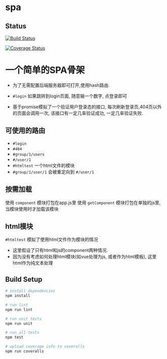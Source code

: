 # spa

## Status
[![Build Status](https://travis-ci.org/mhvs/spa-webpack.svg?branch=feature%2Fci)](https://travis-ci.org/mhvs/spa-webpack)

[![Coverage Status](https://coveralls.io/repos/github/mhvs/spa-webpack/badge.svg?branch=feature%2Fci)](https://coveralls.io/github/mhvs/spa-webpack?branch=feature%2Fci)

# 一个简单的SPA骨架

- 为了无需配置后端服务器即可打开,使用hash路由.

- `#login` 如果跳转到login页面, 随意输一个数字, 点登录即可

- 基于promise模拟了一个验证用户登录态的接口, 每次刷新登录页,404页以外的页面会调用一次, 该接口有一定几率验证成功, 一定几率验证失败.

## 可使用的路由
- `#login`
- `#404`
- `#group/1/users`
- `#/user/1`
- `#htmltest` 一个html文件的模块
- `#group/1/user/1` 会被重定向到 `#/user/1`

## 按需加载
使用 `component` 模块打包在app.js里
使用 `getComponent` 模块打包在单独的js里, 当模块使用时才加载该模块

## html模块
`#htmltest` 模拟了使用html文件作为模块的情况
- 这里假设了只有html和js的component两种情况. 
- 因为没有考虑如何处理html模块(如vue处理为js, 或者作为html模板), 这里html作为纯文本处理

## Build Setup

``` bash
# install dependencies
npm install

# run lint
npm run lint

# run unit tests
npm run unit

# run all tests
npm test

# upload coverage info to coveralls
npm run coveralls
```

